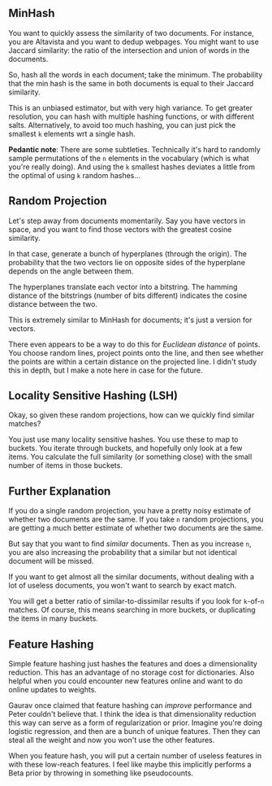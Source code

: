 ## MinHash

You want to quickly assess the similarity of two documents. For
instance, you are Altavista and you want to dedup webpages. You might
want to use Jaccard similarity: the ratio of the intersection and union
of words in the documents.

So, hash all the words in each document; take the minimum. The
probability that the min hash is the same in both documents is equal
to their Jaccard similarity.

This is an unbiased estimator, but with very high variance. To get
greater resolution, you can hash with multiple hashing functions, or
with different salts. Alternatively, to avoid too much hashing, you
can just pick the smallest `k` elements wrt a single hash.

**Pedantic note**: There are some subtleties. Technically it's hard to
randomly sample permutations of the `n` elements in the vocabulary
(which is what you're really doing). And using the `k` smallest hashes
deviates a little from the optimal of using `k` random hashes...

## Random Projection

Let's step away from documents momentarily. Say you have vectors in
space, and you want to find those vectors with the greatest cosine
similarity.

In that case, generate a bunch of hyperplanes (through the origin). The
probability that the two vectors lie on opposite sides of the hyperplane
depends on the angle between them.

The hyperplanes translate each vector into a bitstring. The hamming
distance of the bitstrings (number of bits different) indicates the
cosine distance between the two.

This is extremely similar to MinHash for documents; it's just a
version for vectors.

There even appears to be a way to do this for _Euclidean distance_ of
points. You choose random lines, project points onto the line, and
then see whether the points are within a certain distance on the
projected line. I didn't study this in depth, but I make a note here
in case for the future.

## Locality Sensitive Hashing (LSH)

Okay, so given these random projections, how can we quickly find
similar matches?

You just use many locality sensitive hashes. You use these to map to
buckets. You iterate through buckets, and hopefully only look at a few
items. You calculate the full similarity (or something close) with the
small number of items in those buckets.

## Further Explanation

If you do a single random projection, you have a pretty noisy estimate
of whether two documents are the same. If you take `n` random
projections, you are getting a much better estimate of whether two
documents are the same.

But say that you want to find _similar_ documents. Then as you increase
`n`, you are also increasing the probability that a similar but not
identical document will be missed.

If you want to get almost all the similar documents, without dealing
with a lot of useless documents, you won't want to search by exact
match.

You will get a better ratio of similar-to-dissimilar results if you look
for `k`-of-`n` matches. Of course, this means searching in more buckets,
or duplicating the items in many buckets.

## Feature Hashing

Simple feature hashing just hashes the features and does a
dimensionality reduction. This has an advantage of no storage cost for
dictionaries. Also helpful when you could encounter new features
online and want to do online updates to weights.

Gaurav once claimed that feature hashing can _improve_ performance and
Peter couldn't believe that. I think the idea is that dimensionality
reduction this way can serve as a form of regularization or
prior. Imagine you're doing logistic regression, and then are a bunch
of unique features. Then they can steal all the weight and now you
won't use the other features.

When you feature hash, you will put a certain number of useless
features in with these low-reach features. I feel like maybe this
implicitly performs a Beta prior by throwing in something like
pseudocounts.
